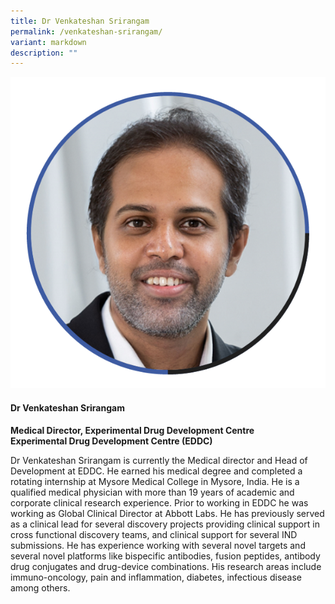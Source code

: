 ```yaml
---
title: Dr Venkateshan Srirangam
permalink: /venkateshan-srirangam/
variant: markdown
description: ""
---
```

<div class="row">
<div class="col is-3">
<img src="/images/Speakers_VenkySrirangam.png">
</div>
<div class="col is-9 speaker-details">
	<h4><b>Dr Venkateshan Srirangam</b></h4>
<b>Medical Director, Experimental Drug Development Centre<br>
Experimental Drug Development Centre (EDDC)</b>
	
<p>Dr Venkateshan Srirangam is currently the Medical director and Head of Development at EDDC. He earned his medical degree and completed a rotating internship at Mysore Medical College in Mysore, India. He is a qualified medical physician with more than 19 years of academic and corporate clinical research experience. Prior to working in EDDC he was working as Global Clinical Director at Abbott Labs. He has previously served as a clinical lead for several discovery projects providing clinical support in cross functional discovery teams, and clinical support for several IND submissions. He has experience working with several novel targets and several novel platforms like bispecific antibodies, fusion peptides, antibody drug conjugates and drug-device combinations. His research areas include immuno-oncology, pain and inflammation, diabetes, infectious disease among others.</p>
</div>
</div>